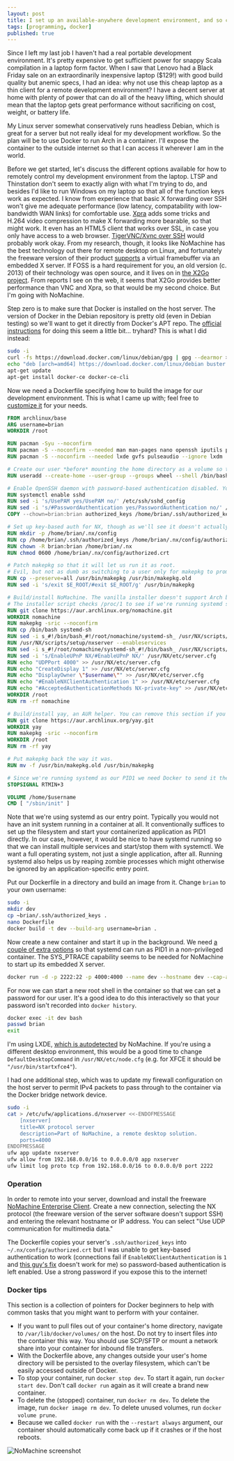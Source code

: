 ```yaml
---
layout: post
title: I set up an available-anywhere development environment, and so can you.
tags: [programming, docker]
published: true
---
```


Since I left my last job I haven't had a real portable development environment. It's pretty expensive to get sufficient power for snappy Scala compilation in a laptop form factor. When I saw that Lenovo had a Black Friday sale on an extraordinarily inexpensive laptop ($129!) with good build quality but anemic specs, I had an idea: why not use this cheap laptop as a thin client for a remote development environment? I have a decent server at home with plenty of power that can do all of the heavy lifting, which should mean that the laptop gets great performance without sacrificing on cost, weight, or battery life.

My Linux server somewhat conservatively runs headless Debian, which is great for a server but not really ideal for my development workflow. So the plan will be to use Docker to run Arch in a container. I'll expose the container to the outside internet so that I can access it wherever I am in the world.

Before we get started, let's discuss the different options available for how to remotely control my development environment from the laptop. LTSP and Thinstation don't seem to exactly align with what I'm trying to do, and besides I'd like to run Windows on my laptop so that all of the function keys work as expected. I know from experience that basic X forwarding over SSH won't give me adequate performance (low latency, compatability with low-bandwidth WAN links) for comfortable use. [Xpra](https://xpra.org/) adds some tricks and H.264 video compression to make X forwarding more bearable, so that might work. It even has an HTML5 client that works over SSL, in case you only have access to a web browser. [TigerVNC/Xvnc over SSH](https://wiki.archlinux.org/index.php/TigerVNC) would probably work okay. From my research, though, it looks like NoMachine has the best technology out there for remote desktop on Linux, and fortunately the freeware version of their product [supports](https://www.nomachine.com/FR10L02842) a virtual framebuffer via an embedded X server. If FOSS is a hard requirement for you, an old version (c. 2013) of their technology was open source, and it lives on in [the X2Go project](https://wiki.x2go.org/doku.php/doc:newtox2go). From reports I see on the web, it seems that X2Go provides better performance than VNC and Xpra, so that would be my second choice. But I'm going with NoMachine.

Step zero is to make sure that Docker is installed on the host server. The version of Docker in the Debian repository is pretty old (even in Debian testing) so we'll want to get it directly from Docker's APT repo. The [official instructions](https://docs.docker.com/install/linux/docker-ce/debian/#install-using-the-repository) for doing this seem a little bit... tryhard? This is what I did instead:

```sh
sudo -i
curl -fs https://download.docker.com/linux/debian/gpg | gpg --dearmor > /etc/apt/trusted.gpg.d/docker.asc.gpg
echo "deb [arch=amd64] https://download.docker.com/linux/debian buster stable" > /etc/apt/sources.list.d/docker.list
apt-get update
apt-get install docker-ce docker-ce-cli
```

Now we need a Dockerfile specifying how to build the image for our development environment. This is what I came up with; feel free to [customize it](https://docs.docker.com/engine/reference/builder/) for your needs.

```dockerfile
FROM archlinux/base
ARG username=brian
WORKDIR /root

RUN pacman -Syu --noconfirm
RUN pacman -S --noconfirm --needed man man-pages nano openssh iputils procps-ng base-devel git systemd-sysvcompat
RUN pacman -S --noconfirm --needed lxde gvfs pulseaudio --ignore lxdm

# Create our user *before* mounting the home directory as a volume so that it won't be owned by root.
RUN useradd --create-home --user-group --groups wheel --shell /bin/bash $username

# Enable OpenSSH daemon with password-based authentication disabled. You can remove some of this if you don't use have authorized_keys set up.
RUN systemctl enable sshd
RUN sed -i 's/UsePAM yes/UsePAM no/' /etc/ssh/sshd_config
RUN sed -i 's/#PasswordAuthentication yes/PasswordAuthentication no/' /etc/ssh/sshd_config
COPY --chown=brian:brian authorized_keys /home/brian/.ssh/authorized_keys

# Set up key-based auth for NX, though as we'll see it doesn't actually work. You can remove this if you don't use have authorized_keys set up.
RUN mkdir -p /home/brian/.nx/config
RUN cp /home/brian/.ssh/authorized_keys /home/brian/.nx/config/authorized.crt
RUN chown -R brian:brian /home/brian/.nx
RUN chmod 0600 /home/brian/.nx/config/authorized.crt

# Patch makepkg so that it will let us run it as root. 
# Evil, but not as dumb as switching to a user only for makepkg to prompt for a nonexistent sudo password to install dependencies.
RUN cp --preserve=all /usr/bin/makepkg /usr/bin/makepkg.old
RUN sed -i 's/exit $E_ROOT/#exit $E_ROOT/g' /usr/bin/makepkg

# Build/install NoMachine. The vanilla installer doesn't support Arch but there's an AUR package which patches the Fedora support to work.
# The installer script checks /proc/1 to see if we're running systemd so if we want it to install the `.service` file we have to rename the shell.
RUN git clone https://aur.archlinux.org/nomachine.git
WORKDIR nomachine
RUN makepkg -sric --noconfirm
RUN cp /bin/bash systemd-sh
RUN sed -i s_#!/bin/bash_#!/root/nomachine/systemd-sh_ /usr/NX/scripts/setup/nxserver
RUN /usr/NX/scripts/setup/nxserver --enableservices
RUN sed -i s_#!/root/nomachine/systemd-sh_#!/bin/bash_ /usr/NX/scripts/setup/nxserver
RUN sed -i 's/EnableUPnP NX/#EnableUPnP NX/' /usr/NX/etc/server.cfg
RUN echo "UDPPort 4000" >> /usr/NX/etc/server.cfg
RUN echo "CreateDisplay 1" >> /usr/NX/etc/server.cfg
RUN echo "DisplayOwner \"$username\"" >> /usr/NX/etc/server.cfg
RUN echo "#EnableNXClientAuthentication 1" >> /usr/NX/etc/server.cfg
RUN echo "#AcceptedAuthenticationMethods NX-private-key" >> /usr/NX/etc/server.cfg
WORKDIR /root
RUN rm -rf nomachine

# Build/install yay, an AUR helper. You can remove this section if you use a different helper or prefer to run makepkg manually.
RUN git clone https://aur.archlinux.org/yay.git
WORKDIR yay
RUN makepkg -sric --noconfirm
WORKDIR /root
RUN rm -rf yay

# Put makepkg back the way it was.
RUN mv -f /usr/bin/makepkg.old /usr/bin/makepkg

# Since we're running systemd as our PID1 we need Docker to send it the SIGRTMIN+3 stop signal that systemd expects rather than the default SIGTERM.
STOPSIGNAL RTMIN+3

VOLUME /home/$username
CMD [ "/sbin/init" ]
```

Note that we're using systemd as our entry point. Typically you would not have an init system running in a container at all. It conventionally suffices to set up the filesystem and start your containerized application as PID1 directly. In our case, however, it would be nice to have systemd running so that we can install multiple services and start/stop them with systemctl. We want a full operating system, not just a single application, after all. Running systemd also helps us by reaping zombie processes which might otherwise be ignored by an application-specific entry point.

Put our Dockerfile in a directory and build an image from it. Change `brian` to your own username:

```sh
sudo -i
mkdir dev
cp ~brian/.ssh/authorized_keys .
nano Dockerfile
docker build -t dev --build-arg username=brian .
```

Now create a new container and start it up in the background. We need [a couple of extra options](https://developers.redhat.com/blog/2016/09/13/running-systemd-in-a-non-privileged-container/) so that systemd can run as PID1 in a non-privileged container. The SYS_PTRACE capability seems to be needed for NoMachine to start up its embedded X server.

```sh
docker run -d -p 2222:22 -p 4000:4000 --name dev --hostname dev --cap-add=SYS_PTRACE --restart always --tmpfs /tmp --tmpfs /run -v /sys/fs/cgroup:/sys/fs/cgroup:ro dev
```

For now we can start a new root shell in the container so that we can set a password for our user. It's a good idea to do this interactively so that your password isn't recorded into `docker history`.

```sh
docker exec -it dev bash
passwd brian
exit
```

I'm using LXDE, [which is autodetected](https://www.nomachine.com/AR10K00725) by NoMachine. If you're using a different desktop environment, this would be a good time to change `DefaultDesktopCommand` in `/usr/NX/etc/node.cfg` (e.g. for XFCE it should be `"/usr/bin/startxfce4"`).

I had one additional step, which was to update my firewall configuration on the host server to permit IPv4 packets to pass through to the container via the Docker bridge network device.

```sh
sudo -i
cat > /etc/ufw/applications.d/nxserver <<-ENDOFMESSAGE
	[nxserver]
	title=NX protocol server
	description=Part of NoMachine, a remote desktop solution.
	ports=4000
ENDOFMESSAGE
ufw app update nxserver
ufw allow from 192.168.0.0/16 to 0.0.0.0/0 app nxserver
ufw limit log proto tcp from 192.168.0.0/16 to 0.0.0.0/0 port 2222
```

### Operation

In order to remote into your server, download and install the freeware [NoMachine Enterprise Client](https://www.nomachine.com/product&p=NoMachine%20Enterprise%20Client). Create a new connection, selecting the NX protocol (the freeware version of the server software doesn't support SSH) and entering the relevant hostname or IP address. You can select "Use UDP communication for multimedia data."

The Dockerfile copies your server's `.ssh/authorized_keys` into `~/.nx/config/authorized.crt` but I was unable to get key-based authentication to work (connections fail if `EnableNXClientAuthentication` is `1` and [this guy's fix](https://forums.nomachine.com/topic/nxclientauthentication-fails) doesn't work for me) so password-based authentication is left enabled. Use a strong password if you expose this to the internet!

### Docker tips

This section is a collection of pointers for Docker beginners to help with common tasks that you might want to perform with your container.

- If you want to pull files out of your container's home directory, navigate to `/var/lib/docker/volumes/` on the host. Do not try to insert files *into* the container this way. You should use SCP/SFTP or mount a network share into your container for inbound file transfers.
- With the Dockerfile above, any changes outside your user's home directory will be persisted to the overlay filesystem, which can't be easily accessed outside of Docker.
- To stop your container, run `docker stop dev`. To start it again, run `docker start dev`. Don't call `docker run` again as it will create a brand new container.
- To delete the (stopped) container, run `docker rm dev`. To delete the image, run `docker image rm dev`. To delete unused volumes, run `docker volume prune`.
- Because we called `docker run` with the `--restart always` argument, our container should automatically come back up if it crashes or if the host reboots.

![NoMachine screenshot](/images/nomachine.png)
